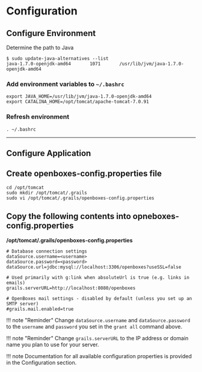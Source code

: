 # Configuration

## Configure Environment
Determine the path to Java 
```
$ sudo update-java-alternatives --list
java-1.7.0-openjdk-amd64       1071       /usr/lib/jvm/java-1.7.0-openjdk-amd64
``` 

### Add environment variables to `~/.bashrc`
```
export JAVA_HOME=/usr/lib/jvm/java-1.7.0-openjdk-amd64
export CATALINA_HOME=/opt/tomcat/apache-tomcat-7.0.91
```

### Refresh environment
```
. ~/.bashrc
```

---
## Configure Application 


## Create openboxes-config.properties file
```
cd /opt/tomcat
sudo mkdir /opt/tomcat/.grails
sudo vi /opt/tomcat/.grails/openboxes-config.properties
```

## Copy the following contents into opneboxes-config.properties
**/opt/tomcat/.grails/openboxes-config.properties**
```
# Database connection settings
dataSource.username=<username>
dataSource.password=<password>
dataSource.url=jdbc:mysql://localhost:3306/openboxes?useSSL=false

# Used primarily with g:link when absoluteUrl is true (e.g. links in emails)
grails.serverURL=http://localhost:8080/openboxes

# OpenBoxes mail settings - disabled by default (unless you set up an SMTP server)
#grails.mail.enabled=true
```

!!! note "Reminder" 
    Change `dataSource.username` and `dataSource.password` to the `username` and `password` you set in the `grant all` command above.

!!! note "Reminder" 
    Change `grails.serverURL` to the IP address or domain name you plan to use for your server.


!!! note 
    Documentation for all available configuration properties is provided in the Configuration section.